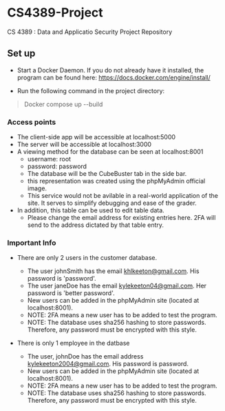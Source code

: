 # CS4389-Project

CS 4389 : Data and Applicatio Security Project Repository

## Set up

- Start a Docker Daemon. If you do not already have it installed, the program can be found here: https://docs.docker.com/engine/install/

- Run the following command in the project directory:
>Docker compose up --build

### Access points

- The client-side app will be accessible at localhost:5000
- The server will be accessible at localhost:3000
- A viewing method for the database can be seen at localhost:8001
	- username: root
	- password: password
	- The database will be the CubeBuster tab in the side bar.
	- this representation was created using the phpMyAdmin official image.
	- This service would not be avilable in a real-world application of the site. It serves to simplify debugging and ease of the grader.
- In addition, this table can be used to edit table data.
	- Please change the email address for existing entries here. 2FA will send to the address dictated by that table entry.

### Important Info

- There are only 2 users in the customer database.
	- The user johnSmith has the email khlkeeton@gmail.com. His password is 'password'.
	- The user janeDoe has the email kylekeeton04@gmail.com. Her password is 'better password'.
	- New users can be added in the phpMyAdmin site (located at localhost:8001).
	- NOTE: 2FA means a new user has to be added to test the program.
	- NOTE: The database uses sha256 hashing to store passwords. Therefore, any password must be encrypted with this style.

- There is only 1 employee in the datbase
	- The user, johnDoe has the email address kylekeeton2004@gmail.com. His password is password.
	- New users can be added in the phpMyAdmin site (located at localhost:8001).
	- NOTE: 2FA means a new user has to be added to test the program.
	- NOTE: The database uses sha256 hashing to store passwords. Therefore, any password must be encrypted with this style.